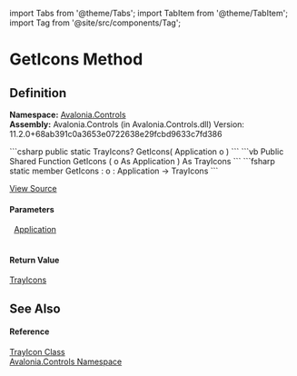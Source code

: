 import Tabs from '@theme/Tabs'; 
import TabItem from '@theme/TabItem'; 
import Tag from '@site/src/components/Tag'; 

# GetIcons Method




## Definition
**Namespace:** <a href="N_Avalonia_Controls">Avalonia.Controls</a>  
**Assembly:** Avalonia.Controls (in Avalonia.Controls.dll) Version: 11.2.0+68ab391c0a3653e0722638e29fcbd9633c7fd386

<Tabs groupId="api-code-preview">
<TabItem value="csharp" label="C#">
```csharp
public static TrayIcons? GetIcons(
	Application o
)
```
</TabItem>
<TabItem value="vb" label="VB">
```vb
Public Shared Function GetIcons ( 
	o As Application
) As TrayIcons
```
</TabItem>
<TabItem value="fsharp" label="F#">
```fsharp
static member GetIcons : 
        o : Application -> TrayIcons 
```
</TabItem>
</Tabs>



<a href="https://github.com/AvaloniaUI/Avalonia/tree/master/srcAvalonia.Controls/TrayIcon.cs#L122" title="View the source code">View Source</a>



#### Parameters
<dl><dt>  <a href="T_Avalonia_Application">Application</a></dt><dd> </dd></dl>

#### Return Value
<a href="T_Avalonia_Controls_TrayIcons">TrayIcons</a>

## See Also


#### Reference
<a href="T_Avalonia_Controls_TrayIcon">TrayIcon Class</a>  
<a href="N_Avalonia_Controls">Avalonia.Controls Namespace</a>  
